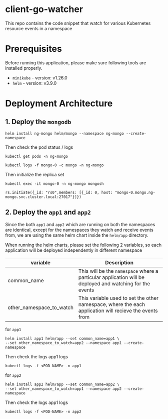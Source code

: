 # client-go-watcher
This repo contains the code snippet that watch for various Kubernetes resource events in a namespace 


# Prerequisites

Before running this application, please make sure following tools are installed properly.

- `minikube` - version: v1.26.0
- `helm` - version: v3.9.0

# Deployment Architecture



## 1. Deploy the `mongodb `

```
helm install ng-mongo helm/mongo --namespace ng-mongo --create-namespace
```


Then check the pod status / logs
```
kubectl get pods -n ng-mongo

kubectl logs -f mongo-0 -c mongo -n ng-mongo
```

Then initialize the replica set
```
kubectl exec -it mongo-0 -n ng-mongo mongosh

rs.initiate({_id: "rs0",members: [{_id: 0, host: "mongo-0.mongo.ng-mongo.svc.cluster.local:27017"}]})
```


## 2. Deploy the `app1` and `app2`

Since the both `app1` and `app2` which are running on both the namespaces are identical, except for the namespaces they watch and receive events from, we are using the same helm chart inside the `helm/app` directory. 

When running the helm charts, please set the following 2 variables, so each application will be deployed independently in different namespace

| variable | Description |
| --- | --- |
| common_name | This will be the `namespace` where a particular application will be deployed and watching for the events |
| other_namespace_to_watch | This variable used to set the other namespace, where the each application will recieve the events from |


for `app1`

```
helm install app1 helm/app --set common_name=app1 \
--set other_namespace_to_watch=app2 --namespace app1 --create-namespace
```

Then check the logs app1 logs 
```
kubectl logs -f <POD-NAME> -n app1
```


for `app2`
```
helm install app2 helm/app --set common_name=app2 \
--set other_namespace_to_watch=app1 --namespace app2 --create-namespace
```

Then check the logs app1 logs 
```
kubectl logs -f <POD-NAME> -n app2
```
